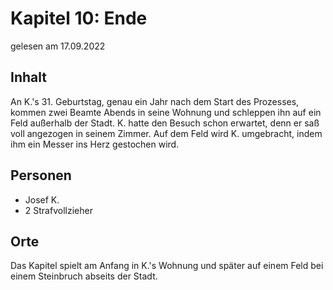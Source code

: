 # Kapitel 10: Ende

gelesen am 17.09.2022

## Inhalt

An K.'s 31. Geburtstag, genau ein Jahr nach dem Start des Prozesses, kommen zwei Beamte Abends in seine Wohnung und schleppen ihn auf ein Feld außerhalb der Stadt.
K. hatte den Besuch schon erwartet, denn er saß voll angezogen in seinem Zimmer.
Auf dem Feld wird K. umgebracht, indem ihm ein Messer ins Herz gestochen wird.


## Personen

- Josef K.
- 2 Strafvollzieher

## Orte

Das Kapitel spielt am Anfang in K.'s Wohnung und später auf einem Feld bei einem Steinbruch abseits der Stadt.
